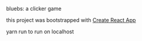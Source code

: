 bluebs: a clicker game



this project was bootstrapped with [Create React App](https://github.com/facebook/create-react-app)

yarn run to run on localhost
